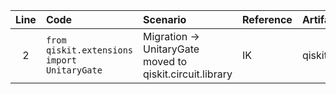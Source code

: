 | Line | Code | Scenario | Reference | Artifact | Refactoring |
| :--: | :--- | :------- | :-------- | :------- | :---------- |
| 2 | `from qiskit.extensions import UnitaryGate` | Migration -> UnitaryGate moved to qiskit.circuit.library | IK | qiskit.extensions.UnitaryGate | `from qiskit.circuit.library import UnitaryGate` |